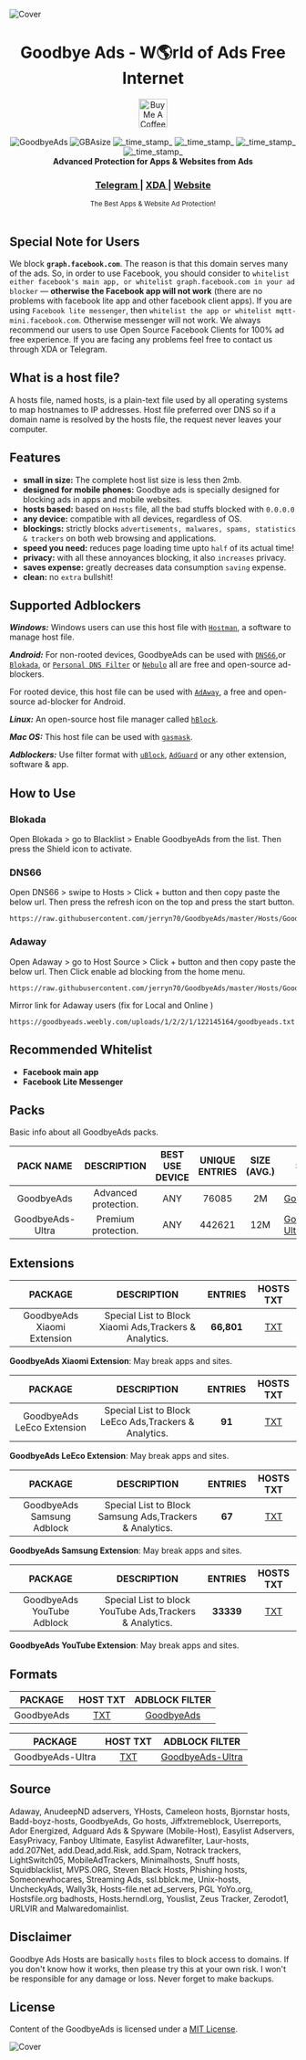 ![Cover](http://i.imgur.com/k5kuhMB.jpg)

<h1 align="center">Goodbye Ads - W🌎rld of Ads Free Internet</h1> 

<div align="center">
<a href="http://paypal.me/jerryn70" target="_blank"><img src="https://www.buymeacoffee.com/assets/img/custom_images/yellow_img.png" alt="Buy Me A Coffee" height='50' style='border:0px;height:50px;' ></a>
</div>
</br>

<div align="center">
  <!-- GoodbyeAds -->
    <img src="https://img.shields.io/badge/GoodbyeAds-76085 Host-ff69b4.svg?longCache=true&style=flat-square"
      alt="GoodbyeAds" />
  <!-- GBASize -->
    <img src="https://img.shields.io/badge/Size-2mb-blue.svg?longCache=true&style=flat-square"
      alt="GBAsize" />
      <!-- GoodbyeAdsUltra -->
    <img src="https://img.shields.io/badge/GoodbyeAds Ultra- 442621 Hosts-purple.svg?longCache=true&style=flat-square"
      alt="_time_stamp_" />
      <!-- GBAUSize -->
    <img src="https://img.shields.io/badge/Size-12M-yellow.svg?longCache=true&style=flat-square"
      alt="_time_stamp_" />
  <!-- Last Updated -->
    <img src="https://img.shields.io/badge/Updated-Feb 15, 2020-orange.svg?longCache=true&style=flat-square"
      alt="_time_stamp_" />
  <!-- Status -->
    <img src="https://img.shields.io/badge/Status-Stable-green.svg?longCache=true&style=flat-square"
      alt="_time_stamp_" />
      <!-- Last Updated -->
    
</div>

<div align="center">
  <strong>Advanced Protection for Apps & Websites from Ads</strong>
</div>


<div align="center">
  <h3>
    <a href="https://t.me/GoodbyeAds">
      Telegram
    </a>
    <span> | </span>
    <a href="https://forum.xda-developers.com/android/software-hacking/goodbye-ads-advanced-protection-ads-ad-t3827269">
      XDA
    </a>
    <span> | </span>
    <a href="https://goodbyeads.weebly.com">
      Website
    </a>
  </h3>
</div>

<div align="center">
  <sub>The Best Apps & Website Ad Protection!</div>
  </br>
 

## Special Note for Users

 We block **`graph.facebook.com`**. The reason is that this domain serves many of the ads.  So, in order to use Facebook, you should consider to `whitelist either facebook's main app, or whitelist graph.facebook.com in your ad blocker` — **otherwise the Facebook app will not work** (there are no problems with facebook lite app and other facebook client apps).  If you are using `Facebook lite messenger`, then `whitelist the app or whitelist mqtt-mini.facebook.com`. Otherwise messenger will not work. We always recommend our users to use Open Source Facebook Clients for 100% ad free experience.  If you are facing any problems feel free to contact us through XDA or Telegram.

## What is a host file?                 
       
 A hosts file, named hosts, is a plain-text file used by all operating systems to map hostnames to IP addresses. Host file preferred over DNS so  if a domain name is resolved by the hosts file, the request never leaves your computer.
 
 
## Features

- __small in size:__ The complete host list size is less then 2mb.
- __designed for mobile phones:__ Goodbye ads is specially designed for blocking ads in apps and mobile websites.
- __hosts based:__ based on `Hosts` file, all the bad stuffs blocked with `0.0.0.0`
- __any device:__ compatible with all devices, regardless of OS.
- __blockings:__ strictly blocks `advertisements, malwares, spams, statistics & trackers` on both web browsing and applications.
- __speed you need:__ reduces page loading time upto `half` of its actual time!
- __privacy:__ with all these annoyances blocking, it also `increases` privacy.
- __saves expense:__ greatly decreases data consumption `saving` expense.
- __clean:__ no `extra` bullshit! 

## Supported Adblockers

***Windows:*** Windows users can use this host file with [`Hostman`](http://www.abelhadigital.com/hostsman/), a software to manage host file.       
     
***Android:*** For non-rooted devices, GoodbyeAds can be used with [`DNS66`](https://f-droid.org/en/packages/org.jak_linux.dns66/),or [`Blokada`](https://f-droid.org/en/packages/org.blokada.alarm/), or  [`Personal DNS Filter`](https://www.zenz-solutions.de/personaldnsfilter/) or [`Nebulo`](https://nebulo.app/source) all are free and open-source ad-blockers.     
     
For rooted device, this host file can be used with [`AdAway`](https://f-droid.org/en/packages/org.adaway/), a free and open-source ad-blocker for Android.    
     
***Linux:*** An open-source host file manager called [`hBlock`](https://github.com/hectorm/hBlock).   
       
***Mac OS:*** This host file can be used with [`gasmask`](https://github.com/2ndalpha/gasmask).    
   
***Adblockers:*** Use filter format with [`uBlock`](https://github.com/gorhill/uBlock), [`AdGuard`](https://adguard.com/en/welcome.html) or any other extension, software & app.

## How to Use

### Blokada
Open Blokada > go to Blacklist > Enable GoodbyeAds from the list. 
Then press the Shield icon to activate.

### DNS66
Open DNS66 > swipe to Hosts > Click + button and then copy paste the below url.
Then press the refresh icon on the top and press the start button.
```
https://raw.githubusercontent.com/jerryn70/GoodbyeAds/master/Hosts/GoodbyeAds.txt
```

### Adaway
Open Adaway > go to Host Source > Click + button and then copy paste the below url.
Then Click enable ad blocking from the home menu.
```
https://raw.githubusercontent.com/jerryn70/GoodbyeAds/master/Hosts/GoodbyeAds.txt
```

Mirror link for Adaway users (fix for Local and Online )
```
https://goodbyeads.weebly.com/uploads/1/2/2/1/122145164/goodbyeads.txt
```

## Recommended Whitelist

- __Facebook main app__
- __Facebook Lite Messenger__

## Packs

Basic info about all GoodbyeAds packs.

| PACK NAME | DESCRIPTION | BEST USE DEVICE | UNIQUE ENTRIES | SIZE (AVG.) | SOURCE | MIRROR |
|:---------:|:-----------:|:---------------:|:--------------:|:-----------:|--------|--------|
GoodbyeAds | Advanced protection. | ANY | 76085 | 2M | [GoodbyeAds](https://raw.githubusercontent.com/jerryn70/GoodbyeAds/master/Hosts/GoodbyeAds.txt) | [MIRROR](https://goodbyeads.weebly.com/uploads/1/2/2/1/122145164/goodbyeads.txt) |
GoodbyeAds-Ultra | Premium protection. | ANY | 442621 | 12M | [GoodbyeAds-Ultra](https://raw.githubusercontent.com/jerryn70/GoodbyeAds/master/Hosts/GoodbyeAds.txt) |  |



## Extensions

| PACKAGE | DESCRIPTION | ENTRIES | HOSTS TXT |
|:-------:|:-----------:|:-------:|:---------:|
GoodbyeAds Xiaomi Extension | Special List to Block Xiaomi Ads,Trackers & Analytics. | **66,801** | [TXT](https://raw.githubusercontent.com/jerryn70/GoodbyeAds/master/Extension/GoodbyeAds-Xiaomi-Extension.txt) |

**GoodbyeAds Xiaomi Extension**: May break apps and sites.

| PACKAGE | DESCRIPTION | ENTRIES | HOSTS TXT |
|:-------:|:-----------:|:-------:|:---------:|
GoodbyeAds LeEco Extension | Special List to Block LeEco Ads,Trackers & Analytics. | **91** | [TXT](https://raw.githubusercontent.com/jerryn70/GoodbyeAds/master/Extension/GoodbyeAds-LeEco-Extension.txt) |

**GoodbyeAds LeEco Extension**: May break apps and sites.

PACKAGE | DESCRIPTION | ENTRIES | HOSTS TXT |
|:-------:|:-----------:|:-------:|:---------:|
GoodbyeAds Samsung Adblock | Special List to Block Samsung Ads,Trackers & Analytics. | **67** | [TXT](https://raw.githubusercontent.com/jerryn70/GoodbyeAds/master/Extension/GoodbyeAds-Samsung-AdBlock.txt) |

**GoodbyeAds Samsung Extension**: May break apps and sites.

PACKAGE | DESCRIPTION | ENTRIES | HOSTS TXT |
|:-------:|:-----------:|:-------:|:---------:|
GoodbyeAds YouTube Adblock | Special List to block YouTube Ads,Trackers & Analytics. | **33339** | [TXT](https://raw.githubusercontent.com/jerryn70/GoodbyeAds/master/Extension/GoodbyeAds-YouTube-AdBlock.txt) |

**GoodbyeAds YouTube Extension**: May break apps and sites.

## Formats

| PACKAGE | HOST TXT | ADBLOCK FILTER | 
|:-------:|:-----------:|:-------:|
GoodbyeAds | [TXT](https://raw.githubusercontent.com/jerryn70/GoodbyeAds/master/Hosts/GoodbyeAds.txt) | [GoodbyeAds](https://raw.githubusercontent.com/jerryn70/GoodbyeAds/master/Formats/GoodbyeAds-AdBlock-Filter.txt) |

| PACKAGE | HOST TXT | ADBLOCK FILTER | 
|:-------:|:-----------:|:-------:|
GoodbyeAds-Ultra | [TXT](https://raw.githubusercontent.com/jerryn70/GoodbyeAds/master/Hosts/GoodbyeAds-Ultra.txt) | [GoodbyeAds-Ultra](https://raw.githubusercontent.com/jerryn70/GoodbyeAds/master/Formats/GoodbyeAds-Ultra-AdBlock-Filter.txt) |


## Source

Adaway, AnudeepND adservers, YHosts, Cameleon hosts, Bjornstar hosts, Badd-boyz-hosts, GoodbyeAds, Go hosts, Jiffxtremeblock, Userreports, Ador Energized, Adguard Ads & Spyware (Mobile-Host), Easylist Adservers, EasyPrivacy, Fanboy Ultimate, Easylist Adwarefilter, Laur-hosts, add.207Net, add.Dead,add.Risk, add.Spam, Notrack trackers, LightSwitch05, MobileAdTrackers, Minimalhosts, Snuff hosts, Squidblacklist, MVPS.ORG, Steven Black Hosts, Phishing hosts, Someonewhocares, Streaming Ads, ssl.bblck.me, Unix-hosts, UncheckyAds, Wally3k, Hosts-file.net ad_servers, PGL YoYo.org, Hostsfile.org badhosts, Hosts.herndl.org, Youslist, Zeus Tracker, Zerodot1, URLVIR and Malwaredomainlist.

## Disclaimer

Goodbye Ads Hosts are basically `hosts` files to block access to domains. If you don't know how it works, then please try this at your own risk. I won't be responsible for any damage or loss. Never forget to make backups.

## License

Content of the GoodbyeAds is licensed under a [MIT License](https://github.com/jerryn70/GoodbyeAds/blob/master/LICENSE).

![Cover](http://i.imgur.com/o2ikHsU.jpg)
